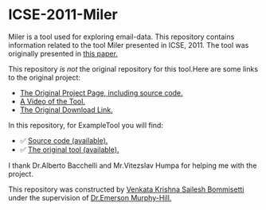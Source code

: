 # ICSE-2011-Miler
Miler is a tool used for exploring email-data.
This repository contains information related to the tool Miler presented in ICSE, 2011.
The tool was originally presented in <a href="http://dl.acm.org.prox.lib.ncsu.edu/citation.cfm?id=1985793.1985984&coll=DL&dl=GUIDE&CFID=722556246&CFTOKEN=87998291">this paper.</a>

This repository _is not_ the original repository for this tool.Here are some links to the original project:
* <a href="https://code.google.com/p/r-email/">The Original Project Page, including source code.</a>
* <a href="https://www.youtube.com/watch?v=MspFmsA1p_A">A Video of the Tool.</a>
* <a href="https://code.google.com/p/r-email/downloads/list">The Original Download Link.</a>

In this repository, for ExampleTool you will find:
* :white_check_mark: <a href="https://code.google.com/p/r-email/source/checkout">Source code (available).</a>
* :white_check_mark: <a href="https://code.google.com/p/r-email/downloads/list">The original tool (available).</a>

I thank Dr.Alberto Bacchelli and Mr.Vitezslav Humpa for helping me with the project.

This repository was constructed by <a href="https://github.com/saileshbvk">Venkata Krishna Sailesh Bommisetti</a> under the supervision of <a href="https://github.com/CaptainEmerson">Dr.Emerson Murphy-Hill.</a>
